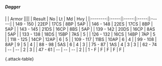 ##### Dagger

|      |   Armor   ||||
|   Result   |   No   |   Lt   |   Md   |   Hvy   |
|:--------:|:-----:|:-----:|:-----:|:-----:|
| 149 - 150 | 22EP | 17CS | 8BP | 5AP |
| 146 - 148 | 22ES | 17CS | 8BP | 5AP |
| 143 - 145 | 21DS | 16CP | 8BS | 5AP |
| 139 - 142 | 20DS | 16CP | 8AS | 5AP |
| 133 - 138 | 18DS | 15BP | 7AS | 5 |
| 126 - 132 | 16CS | 14BP | 7AP | 5 |
| 118 - 125 | 14CP | 12AP | 6 | 5 |
| 109 - 117 | 11BS | 10AP | 6 | 4 |
| 99 - 108 | 8AP | 9 | 5 | 4 |
| 88 - 98 | 5AS | 6 | 4 | 3 |
| 75 - 87 | 1AS | 4 | 3 | 3 |
| 62 - 74 | --  | --  | 2 | 3 |
| 47 - 61 | --  | --  | --  | 2 |
| 1 - F | F | F | F | F |

{.attack-table}
